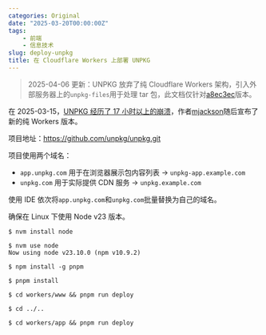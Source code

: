 ```yaml
---
categories: Original
date: "2025-03-20T00:00:00Z"
tags:
    - 前端
    - 信息技术
slug: deploy-unpkg
title: 在 Cloudflare Workers 上部署 UNPKG
---
```


> 2025-04-06 更新：UNPKG 放弃了纯 Cloudflare Workers 架构，引入外部服务器上的`unpkg-files`用于处理 tar 包，此文档仅针对[a8ec3ec](https://github.com/unpkg/unpkg/commit/a8ec3ec1f3a036c3796339732ac77bd0e53bb726)版本。

在 2025-03-15，[UNPKG 经历了 17 小时以上的崩溃](https://github.com/unpkg/unpkg/issues/412)，作者[mjackson](https://github.com/mjackson)随后宣布了新的纯 Workers 版本。

项目地址：<https://github.com/unpkg/unpkg.git>

项目使用两个域名：

- `app.unpkg.com` 用于在浏览器展示包内容列表 -> `unpkg-app.example.com`
- `unpkg.com` 用于实际提供 CDN 服务 -> `unpkg.example.com`

使用 IDE 依次将`app.unpkg.com`和`unpkg.com`批量替换为自己的域名。

确保在 Linux 下使用 Node v23 版本。

```shell
$ nvm install node

$ nvm use node
Now using node v23.10.0 (npm v10.9.2)

$ npm install -g pnpm

$ pnpm install

$ cd workers/www && pnpm run deploy

$ cd ../..

$ cd workers/app && pnpm run deploy
```
